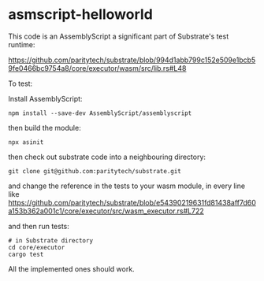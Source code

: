 # asmscript-helloworld

This code is an AssemblyScript a significant part of Substrate's test runtime:

https://github.com/paritytech/substrate/blob/994d1abb799c152e509e1bcb59fe0466bc9754a8/core/executor/wasm/src/lib.rs#L48

To test:

Install AssemblyScript:

    npm install --save-dev AssemblyScript/assemblyscript

then build the module:

    npx asinit

then check out substrate code into a neighbouring directory:

    git clone git@github.com:paritytech/substrate.git

and change the reference in the tests to your wasm module, in every line like   https://github.com/paritytech/substrate/blob/e54390219631fd81438aff7d60a153b362a001c1/core/executor/src/wasm_executor.rs#L722

and then run tests:

    # in Substrate directory
    cd core/executor
    cargo test

All the implemented ones should work.
